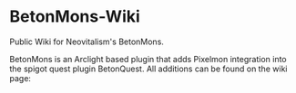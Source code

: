 # BetonMons-Wiki
Public Wiki for Neovitalism's BetonMons.

BetonMons is an Arclight based plugin that adds Pixelmon integration into the spigot quest plugin BetonQuest.
All additions can be found on the wiki page:
